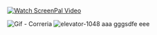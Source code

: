 [![Watch ScreenPal Video](https://dvx0yeo9xfidh.cloudfront.net/h/2022/05/28/18/24/c3huFZVrPJm/sharePreview.gif)](https://screenpal.com/v/c3huFZVrPJm)

![Gif - Correria](https://user-images.githubusercontent.com/236297/174903110-dae903a3-0873-4849-bb18-694460780e38.gif)
![elevator-1048](https://user-images.githubusercontent.com/236297/174903610-e94d1df5-c059-4063-a2d4-c5b57052dd7a.gif)
aaa
gggsdfe
eee
